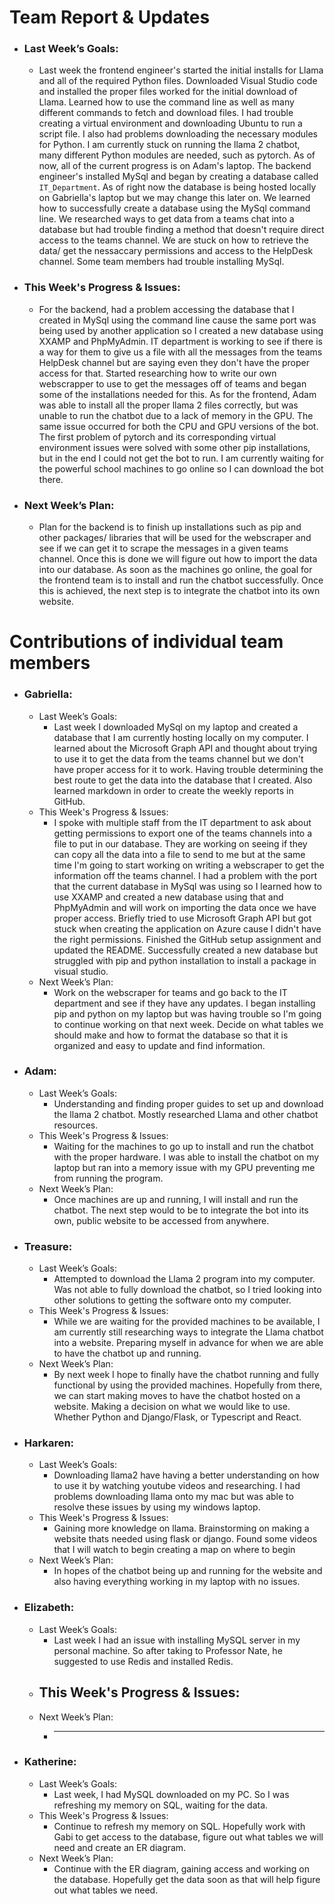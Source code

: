 # Team Report & Updates
  - ### Last Week’s Goals:
      - Last week the frontend engineer's started the initial installs for Llama and all of the required Python files. Downloaded Visual Studio code and installed the proper files worked for the initial download of Llama. Learned how to use the command line as well as many different commands to fetch and download files. I had trouble creating a virtual environment and downloading Ubuntu to run a script file. I also had problems downloading the necessary modules for Python. I am currently stuck on running the llama 2 chatbot, many different Python modules are needed, such as pytorch. As of now, all of the current progress is on Adam's laptop. The backend engineer's installed MySql and began by creating a database called `IT_Department`. As of right now the database is being hosted locally on Gabriella's laptop but we may change this later on. We learned how to successfully create a database using the MySql command line. We researched ways to get data from a teams chat into a database but had trouble finding a method that doesn't require direct access to the teams channel. We are stuck on how to retrieve the data/ get the nessaccary permissions and access to the HelpDesk channel. Some team members had trouble installing MySql. 
  - ### This Week's Progress & Issues:
      -  For the backend, had a problem accessing the database that I created in MySql using the command line cause the same port was being used by another application so I created a new database using XXAMP and PhpMyAdmin. IT department is working to see if there is a way for them to give us a file with all the messages from the teams HelpDesk channel but are saying even they don't have the proper access for that. Started researching how to write our own webscrapper to use to get the messages off of teams and began some of the installations needed for this. As for the frontend, Adam was able to install all the proper llama 2 files correctly, but was unable to run the chatbot due to a lack of memory in the GPU. The same issue occurred for both the CPU and GPU versions of the bot. The first problem of pytorch and its corresponding virtual environment issues were solved with some other pip installations, but in the end I could not get the bot to run. I am currently waiting for the powerful school machines to go online so I can download the bot there. 
  - ### Next Week’s Plan:
      -  Plan for the backend is to finish up installations such as pip and other packages/ libraries that will be used for the webscraper and see if we can get it to scrape the messages in a given teams channel. Once this is done we will figure out how to import the data into our database. As soon as the machines go online, the goal for the frontend team is to install and run the chatbot successfully. Once this is achieved, the next step is to integrate the chatbot into its own website. 

# Contributions of individual team members
  - ### Gabriella:
      - Last Week’s Goals:
          - Last week I downloaded MySql on my laptop and created a database that I am currently hosting locally on my computer. I learned about the Microsoft Graph API and thought about trying to use it to get the data from the teams channel but we don't have proper access for it to work. Having trouble determining the best route to get the data into the database that I created. Also learned markdown in order to create the weekly reports in GitHub.
      - This Week's Progress & Issues:
          -  I spoke with multiple staff from the IT department to ask about getting permissions to export one of the teams channels into a file to put in our database. They are working on seeing if they can copy all the data into a file to send to me but at the same time I'm going to start working on writing a webscraper to get the information off the teams channel. I had a problem with the port that the current database in MySql was using so I learned how to use XXAMP and created a new database using that and PhpMyAdmin and will work on importing the data once we have proper access. Briefly tried to use Microsoft Graph API but got stuck when creating the application on Azure cause I didn't have the right permissions. Finished the GitHub setup assignment and updated the README. Successfully created a new database but struggled with pip and python installation to install a package in visual studio. 
      - Next Week’s Plan:
          -  Work on the webscraper for teams and go back to the IT department and see if they have any updates. I began installing pip and python on my laptop but was having trouble so I'm going to continue working on that next week. Decide on what tables we should make and how to format the database so that it is organized and easy to update and find information. 
  
  - ### Adam:
      - Last Week’s Goals:
          -  Understanding and finding proper guides to set up and download the llama 2 chatbot. Mostly researched Llama and other chatbot resources.
      - This Week's Progress & Issues:
          -  Waiting for the machines to go up to install and run the chatbot with the proper hardware. I was able to install the chatbot on my laptop but ran into a memory issue with my GPU preventing me from running the program.
      - Next Week’s Plan:
          -  Once machines are up and running, I will install and run the chatbot. The next step would to be to integrate the bot into its own, public website to be accessed from anywhere.
        
  - ### Treasure:
      - Last Week’s Goals:
          -  Attempted to download the Llama 2 program into my computer. Was not able to fully download the chatbot, so I tried looking into other solutions to getting the software onto my computer.
      - This Week's Progress & Issues:
          -  While we are waiting for the provided machines to be available, I am currently still researching ways to integrate the Llama chatbot into a website. Preparing myself in advance for when we are able to have the chatbot up and running.
      - Next Week’s Plan:
          -  By next week I hope to finally have the chatbot running and fully functional by using the provided machines. Hopefully from there, we can start making moves to have the chatbot hosted on a website. Making a decision on what we would like to use. Whether Python and Django/Flask, or Typescript and React.
          
  - ### Harkaren:
      - Last Week’s Goals:
          -  Downloading llama2 have having a better understanding on how to use it by watching youtube videos and researching. I had problems downloading llama onto my mac but was able to resolve these issues by using my windows laptop. 
      - This Week's Progress & Issues:
          -  Gaining more knowledge on llama. Brainstorming on making a website thats needed using flask or django. Found some videos that I will watch to begin creating a map on where to begin 
      - Next Week’s Plan:
          - In hopes of the chatbot being up and running for the website and also having everything working in my laptop with no issues.
        
  - ### Elizabeth:
      - Last Week’s Goals:
          -  Last week I had an issue with installing MySQL server in my personal machine. So after taking to Professor Nate, he suggested to use Redis and installed Redis. 
      - This Week's Progress & Issues:
          -  
      - Next Week’s Plan:
          -  ________________________________________________________________
        
  - ### Katherine:
      - Last Week’s Goals:
          -  Last week, I had MySQL downloaded on my PC. So I was refreshing my memory on SQL, waiting for the data.
      - This Week's Progress & Issues:
          -  Continue to refresh my memory on SQL. Hopefully work with Gabi to get access to the database, figure out what tables we will need and create an ER diagram.
      - Next Week’s Plan:
          -  Continue with the ER diagram, gaining access and working on the database. Hopefully get the data soon as that will help figure out what tables we need.
